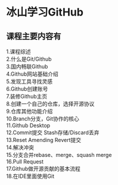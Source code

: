 # 冰山学习GitHub
## 课程主要内容有
1.课程综述<br>
2.什么是Git/Github  
3.国内畅联Github  
4.Github网站基础介绍  
5.发现工具寻找灵感  
6.Github创建账号  
7.装修Github主页  
8.创建一个自己的仓库，选择开源协议  
9.仓库其他功能介绍  
10.Branch分支，Git协作的核心  
11.Github Desktop  
12.Commit提交 Stash存储/Discard丢弃  
13.Reset Amending Revert提交  
14.解决冲突  
15.分支合并rebase、merge、squash merge  
16.Pull Request  
17.Github做开源贡献的基本流程  
18.在IDE里面使用Git  
